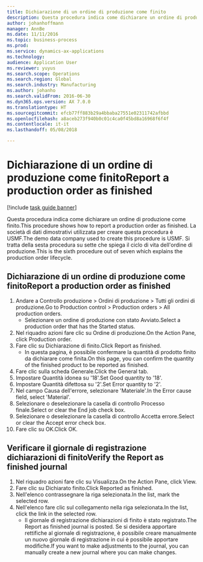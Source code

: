 ```yaml
---
title: Dichiarazione di un ordine di produzione come finito
description: Questa procedura indica come dichiarare un ordine di produzione come finito.
author: johanhoffmann
manager: AnnBe
ms.date: 11/11/2016
ms.topic: business-process
ms.prod: 
ms.service: dynamics-ax-applications
ms.technology: 
audience: Application User
ms.reviewer: yuyus
ms.search.scope: Operations
ms.search.region: Global
ms.search.industry: Manufacturing
ms.author: johanho
ms.search.validFrom: 2016-06-30
ms.dyn365.ops.version: AX 7.0.0
ms.translationtype: HT
ms.sourcegitcommit: efcb77ff883b29a4bbaba27551e02311742afbbd
ms.openlocfilehash: a8aceb273f940b0c01c4ca0f45bd8a16968f6f4f
ms.contentlocale: it-it
ms.lasthandoff: 05/08/2018

---
```

# <a name="report-a-production-order-as-finished"></a><span data-ttu-id="07ebc-103">Dichiarazione di un ordine di produzione come finito</span><span class="sxs-lookup"><span data-stu-id="07ebc-103">Report a production order as finished</span></span>

[!include [task guide banner](../../includes/task-guide-banner.md)]

<span data-ttu-id="07ebc-104">Questa procedura indica come dichiarare un ordine di produzione come finito.</span><span class="sxs-lookup"><span data-stu-id="07ebc-104">This procedure shows how to report a production order as finished.</span></span> <span data-ttu-id="07ebc-105">La società di dati dimostrativi utilizzata per creare questa procedura è USMF.</span><span class="sxs-lookup"><span data-stu-id="07ebc-105">The demo data company used to create this procedure is USMF.</span></span> <span data-ttu-id="07ebc-106">Si tratta della sesta procedura su sette che spiega il ciclo di vita dell'ordine di produzione.</span><span class="sxs-lookup"><span data-stu-id="07ebc-106">This is the sixth procedure out of seven which explains the production order lifecycle.</span></span>


## <a name="report-a-production-order-as-finished"></a><span data-ttu-id="07ebc-107">Dichiarazione di un ordine di produzione come finito</span><span class="sxs-lookup"><span data-stu-id="07ebc-107">Report a production order as finished</span></span>
1. <span data-ttu-id="07ebc-108">Andare a Controllo produzione > Ordini di produzione > Tutti gli ordini di produzione.</span><span class="sxs-lookup"><span data-stu-id="07ebc-108">Go to Production control > Production orders > All production orders.</span></span>
    * <span data-ttu-id="07ebc-109">Selezionare un ordine di produzione con stato Avviato.</span><span class="sxs-lookup"><span data-stu-id="07ebc-109">Select a production order that has the Started status.</span></span>  
2. <span data-ttu-id="07ebc-110">Nel riquadro azioni fare clic su Ordine di produzione.</span><span class="sxs-lookup"><span data-stu-id="07ebc-110">On the Action Pane, click Production order.</span></span>
3. <span data-ttu-id="07ebc-111">Fare clic su Dichiarazione di finito.</span><span class="sxs-lookup"><span data-stu-id="07ebc-111">Click Report as finished.</span></span>
    * <span data-ttu-id="07ebc-112">In questa pagina, è possibile confermare la quantità di prodotto finito da dichiarare come finita.</span><span class="sxs-lookup"><span data-stu-id="07ebc-112">On this page, you can confirm the quantity of the finished product to be reported as finished.</span></span>  
4. <span data-ttu-id="07ebc-113">Fare clic sulla scheda Generale.</span><span class="sxs-lookup"><span data-stu-id="07ebc-113">Click the General tab.</span></span>
5. <span data-ttu-id="07ebc-114">Impostare Quantità idonea su '18'.</span><span class="sxs-lookup"><span data-stu-id="07ebc-114">Set Good quantity to '18'.</span></span>
6. <span data-ttu-id="07ebc-115">Impostare Quantità difettosa su '2'.</span><span class="sxs-lookup"><span data-stu-id="07ebc-115">Set Error quantity to '2'.</span></span>
7. <span data-ttu-id="07ebc-116">Nel campo Causa dell'errore, selezionare 'Materiale'.</span><span class="sxs-lookup"><span data-stu-id="07ebc-116">In the Error cause field, select 'Material'.</span></span>
8. <span data-ttu-id="07ebc-117">Selezionare o deselezionare la casella di controllo Processo finale.</span><span class="sxs-lookup"><span data-stu-id="07ebc-117">Select or clear the End job check box.</span></span>
9. <span data-ttu-id="07ebc-118">Selezionare o deselezionare la casella di controllo Accetta errore.</span><span class="sxs-lookup"><span data-stu-id="07ebc-118">Select or clear the Accept error check box.</span></span>
10. <span data-ttu-id="07ebc-119">Fare clic su OK.</span><span class="sxs-lookup"><span data-stu-id="07ebc-119">Click OK.</span></span>

## <a name="verify-the-report-as-finished-journal"></a><span data-ttu-id="07ebc-120">Verificare il giornale di registrazione dichiarazioni di finito</span><span class="sxs-lookup"><span data-stu-id="07ebc-120">Verify the Report as finished journal</span></span>
1. <span data-ttu-id="07ebc-121">Nel riquadro azioni fare clic su Visualizza.</span><span class="sxs-lookup"><span data-stu-id="07ebc-121">On the Action Pane, click View.</span></span>
2. <span data-ttu-id="07ebc-122">Fare clic su Dichiarato finito.</span><span class="sxs-lookup"><span data-stu-id="07ebc-122">Click Reported as finished.</span></span>
3. <span data-ttu-id="07ebc-123">Nell'elenco contrassegnare la riga selezionata.</span><span class="sxs-lookup"><span data-stu-id="07ebc-123">In the list, mark the selected row.</span></span>
4. <span data-ttu-id="07ebc-124">Nell'elenco fare clic sul collegamento nella riga selezionata.</span><span class="sxs-lookup"><span data-stu-id="07ebc-124">In the list, click the link in the selected row.</span></span>
    * <span data-ttu-id="07ebc-125">Il giornale di registrazione dichiarazioni di finito è stato registrato.</span><span class="sxs-lookup"><span data-stu-id="07ebc-125">The Report as finished journal is posted.</span></span> <span data-ttu-id="07ebc-126">Se si desidera apportare rettifiche al giornale di registrazione, è possibile creare manualmente un nuovo giornale di registrazione in cui è possibile apportare modifiche.</span><span class="sxs-lookup"><span data-stu-id="07ebc-126">If you want to make adjustments to the journal, you can manually create  a new journal where you can make changes.</span></span>  

